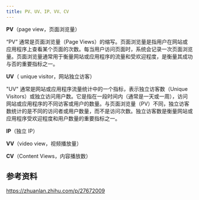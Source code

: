 ```yaml
---
title: PV、UV、IP、VV、CV
---
```


**PV**（page view，页面浏览量）

“PV” 通常是页面浏览量（Page Views）的缩写。页面浏览量是指用户在网站或应用程序上查看某个页面的次数。每当用户访问页面时，系统会记录一次页面浏览量。页面浏览量通常用于衡量网站或应用程序的流量和受欢迎程度，是衡量其成功与否的重要指标之一。

**UV**（ unique visitor，网站独立访客）

"UV" 通常是网站或应用程序流量统计中的一个指标，表示独立访客数（Unique Visitors）或独立访问用户数。它是指在一段时间内（通常是一天或一周），访问网站或应用程序的不同访客或用户的数量。与页面浏览量（PV）不同，独立访客数统计的是不同的访问者或用户数量，而不是访问次数。独立访客数是衡量网站或应用程序受欢迎程度和用户数量的重要指标之一。

**IP**（独立 IP）

**VV**（video view，视频播放量）

**CV**（Content Views，内容播放数）

## 参考资料

https://zhuanlan.zhihu.com/p/27672009
